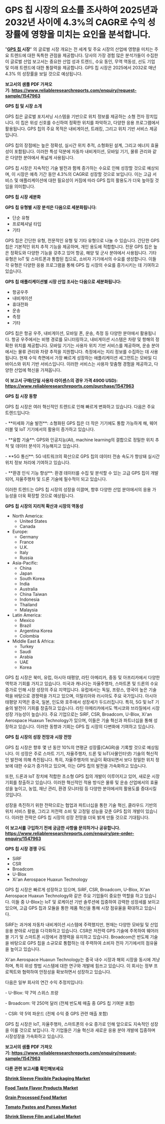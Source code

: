 <p><h1>GPS 칩 시장의 요소를 조사하여 2025년과 2032년 사이에 4.3%의 CAGR로 수익 성장률에 영향을 미치는 요인을 분석합니다.</h1></p><p>"<strong><a href="https://www.reliableresearchreports.com/gps-chips-r1547963?utm_campaign=105&utm_medium=7&utm_source=Github&utm_content=ia&utm_term=23032025&utm_id=gps-chips">GPS 칩&nbsp;</a></strong><strong>시장</strong>" 의 글로벌 시장 개요는 전 세계 및 주요 시장의 산업에 영향을 미치는 주요 트렌드에 대한 독특한 관점을 제공합니다. 당사의 가장 경험 많은 분석가들이 수집한 이 글로벌 산업 보고서는 중요한 산업 성과 트렌드, 수요 동인, 무역 역동성, 선도 기업 및 미래 트렌드에 대한 통찰력을 제공합니다. GPS 칩 시장은 2025에서 2032로 매년 4.3% 의 성장률을 보일 것으로 예상됩니다.&nbsp;</p>
<p><strong>보고서의 샘플 PDF 가져오기:&nbsp;<a href="https://www.reliableresearchreports.com/enquiry/request-sample/1547963?utm_campaign=105&utm_medium=7&utm_source=Github&utm_content=ia&utm_term=23032025&utm_id=gps-chips">https://www.reliableresearchreports.com/enquiry/request-sample/1547963</a></strong></p>
<p><strong>GPS 칩 및 시장 소개</strong></p>
<p><p>GPS 칩은 글로벌 포지셔닝 시스템을 기반으로 위치 정보를 제공하는 소형 전자 장치입니다. 이 칩은 위성 신호를 수신하여 정확한 위치를 파악하고, 다양한 응용 프로그램에서 활용됩니다. GPS 칩의 주요 목적은 내비게이션, 트래킹, 그리고 위치 기반 서비스 제공입니다.</p><p>GPS 칩의 장점에는 높은 정확성, 실시간 위치 추적, 소형화된 설계, 그리고 에너지 효율성이 포함됩니다. 이러한 특성 덕분에 자동차 내비게이션, 모바일 기기, 물류 관리와 같은 다양한 분야에서 폭넓게 사용됩니다. </p><p>GPS 칩 시장은 지속적인 기술 발전과 함께 증가하는 수요로 인해 성장할 것으로 예상되며, 이 시장은 예측 기간 동안 4.3%의 CAGR로 성장할 것으로 보입니다. 이는 고급 서비스 및 애플리케이션에 대한 필요성이 커짐에 따라 GPS 칩의 활용도가 더욱 높아질 것임을 의미합니다.</p></p>
<p><strong>GPS 칩 시장 세분화</strong></p>
<p><strong>GPS 칩 유형별 시장 분석은 다음으로 세분화됩니다:</strong></p>
<p><ul><li>단순 유형</li><li>프로페셔널 타입</li><li>기타</li></ul></p>
<p><p>GPS 칩은 간단한 유형, 전문적인 유형 및 기타 유형으로 나눌 수 있습니다. 간단한 GPS 칩은 기본적인 위치 추적 기능을 제공하며, 개인 용도에 적합합니다. 전문 GPS 칩은 높은 정확도와 다양한 기능을 갖추고 있어 항공, 해양 및 군사 분야에서 사용됩니다. 기타 유형은 IoT 및 스마트폰과 통합된 칩으로, 소비자 기기에서의 수요를 생성합니다. 이들 각 유형은 다양한 응용 프로그램을 통해 GPS 칩 시장의 수요를 증가시키는 데 기여하고 있습니다.</p></p>
<p><strong>GPS 칩 애플리케이션별 시장 산업 조사는 다음으로 세분화됩니다:</strong></p>
<p><ul><li>항공우주</li><li>내비게이션</li><li>휴대전화</li><li>운송</li><li>측정</li><li>기타</li></ul></p>
<p><p>GPS 칩은 항공 우주, 내비게이션, 모바일 폰, 운송, 측정 등 다양한 분야에서 활용됩니다. 항공 우주에서는 비행 경로를 모니터링하고, 내비게이션 시스템은 차량 및 항해의 정확한 위치를 제공합니다. 모바일 기기는 사용자 위치 기반 서비스를 제공하며, 운송 분야에서는 물류 관리와 차량 추적을 지원합니다. 측정에서는 지리 정보를 수집하는 데 사용됩니다. 현재 수익 측면에서 가장 빠르게 성장하는 애플리케이션 세그먼트는 모바일 디바이스와 위치 기반 서비스입니다. 이러한 서비스는 사용자 맞춤형 경험을 제공하고, 다양한 산업에 혁신을 가져옵니다.</p></p>
<p><strong>이 보고서 구매(단일 사용자 라이센스의 경우 가격 4900 USD): <a href="https://www.reliableresearchreports.com/purchase/1547963?utm_campaign=105&utm_medium=7&utm_source=Github&utm_content=ia&utm_term=23032025&utm_id=gps-chips">https://www.reliableresearchreports.com/purchase/1547963</a></strong></p>
<p><strong>GPS 칩 시장 동향</strong></p>
<p><p>GPS 칩 시장은 여러 혁신적인 트렌드로 인해 빠르게 변화하고 있습니다. 다음은 주요 트렌드입니다:</p><p>- **미세화 기술 발전**: 소형화된 GPS 칩은 더 작은 기기에도 통합 가능하게 해, 웨어러블 및 IoT 기기에서의 활용이 증가하고 있습니다.</p><p>  </p><p>- **융합 기술**: GPS와 인공지능(AI), machine learning의 결합으로 정밀한 위치 추적 및 데이터 분석이 가능해지고 있습니다.</p><p>  </p><p>- **5G 통신**: 5G 네트워크의 확산으로 GPS 칩의 데이터 전송 속도가 향상돼 실시간 위치 정보 처리에 기여하고 있습니다.</p><p>  </p><p>- **환경 인식 기능 향상**: 환경 데이터를 수집 및 분석할 수 있는 고급 GPS 칩이 개발되어, 자율주행차 및 드론 기술에 필수적이 되고 있습니다.</p><p>이러한 트렌드는 GPS 칩 시장의 성장을 이끌며, 향후 다양한 산업 분야에서의 응용 가능성을 더욱 확장할 것으로 예상됩니다.</p></p>
<p><strong>GPS 칩 시장의 지리적 확산과 시장의 역동성</strong></p>
<p><ul>
    <li>
        North America:
        <ul>
            <li>United States</li>
            <li>Canada</li>
        </ul>
    </li>
    <li>
        Europe:
        <ul>
            <li>Germany</li>
            <li>France</li>
            <li>U.K.</li>
            <li>Italy</li>
            <li>Russia</li>
        </ul>
    </li>
    <li>
        Asia-Pacific:
        <ul>
            <li>China</li>
            <li>Japan</li>
            <li>South Korea</li>
            <li>India</li>
            <li>Australia</li>
            <li>China Taiwan</li>
            <li>Indonesia</li>
            <li>Thailand</li>
            <li>Malaysia</li>
        </ul>
    </li>
    <li>
        Latin America:
        <ul>
            <li>Mexico</li>
            <li>Brazil</li>
            <li>Argentina Korea</li>
            <li>Colombia</li>
        </ul>
    </li>
    <li>
        Middle East & Africa:
        <ul>
            <li>Turkey</li>
            <li>Saudi</li>
            <li>Arabia</li>
            <li>UAE</li>
            <li>Korea</li>
        </ul>
    </li>
    </ul></p>
<p><p>GPS 칩 시장은 북미, 유럽, 아시아 태평양, 라틴 아메리카, 중동 및 아프리카에서 다양한 역학과 기회를 가지고 있습니다. 미국과 캐나다는 자율주행차, 스마트폰 및 드론의 수요 증가로 인해 시장 성장의 주요 지역입니다. 유럽에서는 독일, 프랑스, 영국이 높은 기술력을 바탕으로 경쟁력을 가지고 있으며, 이탈리아와 러시아도 주요 국가입니다. 아시아 태평양 지역은 중국, 일본, 인도와 호주에서 성장세가 두드러집니다. 특히, 5G 및 IoT 기술의 발전이 기회를 창출하고 있습니다. 라틴 아메리카에서도 멕시코와 브라질에서 시장 성장 가능성이 높습니다. 주요 기업으로는 SiRF, CSR, Broadcom, U-Blox, Xi'an Aerospace Huaxun Technology가 있으며, 이들은 기술 혁신과 파트너십을 통해 성장하고 있습니다. 이러한 동향과 기회는 GPS 칩 시장의 다변화에 기여하고 있습니다.</p></p>
<p><strong>GPS 칩 시장의 성장 전망과 시장 전망</strong></p>
<p><p>GPS 칩 시장은 향후 몇 년 동안 10%의 연평균 성장률(CAGR)을 기록할 것으로 예상됩니다. 이 성장은 주로 스마트 기기, 자율주행차, 드론 및 IoT(사물인터넷) 기술의 혁신적인 발전에 의해 촉진됩니다. 특히, 자율주행차의 보급이 확대되면서 보다 정밀한 위치 정보에 대한 수요가 증가하고 있으며, 이는 GPS 칩의 발전을 가속화하고 있습니다.</p><p>또한, 드론과 IoT 장치에 적합한 초소형 GPS 칩의 개발이 이루어지고 있어, 새로운 시장 기회를 창출하고 있습니다. 이러한 혁신적인 적용 방식은 물류 및 운송 산업에서의 효율성을 높이고, 농업, 재난 관리, 환경 모니터링 등 다양한 분야에서의 활용도를 증대시킬 것입니다.</p><p>성장을 촉진하기 위한 전략으로는 협업과 파트너십을 통한 기술 혁신, 클라우드 기반의 위치 서비스 활용, 그리고 저전력 소비 및 고정밀 성능을 갖춘 GPS 칩의 개발이 있습니다. 이러한 전략은 GPS 칩 시장의 성장 전망을 더욱 밝게 만들 것으로 기대됩니다.</p></p>
<p><strong>이 보고서를 구입하기 전에 궁금한 사항을 문의하거나 공유합니다. <a href="https://www.reliableresearchreports.com/enquiry/pre-order-enquiry/1547963?utm_campaign=105&utm_medium=7&utm_source=Github&utm_content=ia&utm_term=23032025&utm_id=gps-chips">https://www.reliableresearchreports.com/enquiry/pre-order-enquiry/1547963</a></strong></p>
<p><strong>GPS 칩 시장 경쟁 구도</strong></p>
<p><ul><li>SiRF</li><li>CSR</li><li>Broadcom</li><li>U-Blox</li><li>Xi'an Aerospace Huaxun Technology</li></ul></p>
<p><p>GPS 칩 시장은 빠르게 성장하고 있으며, SiRF, CSR, Broadcom, U-Blox, Xi'an Aerospace Huaxun Technology와 같은 주요 기업들이 중요한 역할을 하고 있습니다. 이들 중 U-Blox는 IoT 및 로케이션 기반 솔루션에 집중하여 강력한 성장세를 보이고 있으며, 고급 GPS 칩과 모듈을 통한 제품 혁신을 통해 시장 점유율을 확대하고 있습니다.</p><p>SiRF는 과거에 자동차 내비게이션 시스템에 주력했지만, 현재는 다양한 모바일 및 산업 응용 분야로 사업을 다각화하고 있습니다. CSR은 저전력 GPS 기술에 주목하여 웨어러블 기기 및 스마트폰 시장에서 경쟁력을 유지하고 있습니다. Broadcom은 반도체 기술을 바탕으로 GPS 칩을 소규모로 통합하는 데 주력하여 소비자 전자 기기에서의 점유율을 높이고 있습니다.</p><p>Xi'an Aerospace Huaxun Technology는 중국 내수 시장과 해외 시장을 동시에 겨냥하며, 특히 위성 항법 시스템에 대한 연구와 개발에 힘쓰고 있습니다. 이 회사는 정부 프로젝트와 협력하여 안정성을 확보하면서 성장하고 있습니다.</p><p>다음은 일부 회사의 연간 수익 추정치입니다:</p><p>- U-Blox: 약 7억 스위스 프랑</p><p>- Broadcom: 약 250억 달러 (전체 반도체 매출 중 GPS 칩 기여분 포함)</p><p>- CSR: 약 5억 파운드 (전체 수익 중 GPS 관련 매출 포함)</p><p>GPS 칩 시장은 IoT, 자율주행차, 스마트폰의 수요 증가로 인해 앞으로도 지속적인 성장을 이룰 것으로 보입니다. 각 기업들은 기술 혁신과 새로운 응용 분야 개발에 집중하며 시장성장을 가속화하고 있습니다.</p></p>
<p><strong>보고서의 샘플 PDF 가져오기:&nbsp;<a href="https://www.reliableresearchreports.com/enquiry/request-sample/1547963?utm_campaign=105&utm_medium=7&utm_source=Github&utm_content=ia&utm_term=23032025&utm_id=gps-chips">https://www.reliableresearchreports.com/enquiry/request-sample/1547963</a></strong></p>
<p><strong></strong></p>
<p><strong></strong></p>
<p><strong></strong></p>
<p><strong></strong></p>
<p><strong>다른 관련 보고서를 확인해보세요</strong></p>
<p><strong><p><a href="https://github.com/reahmmunises/Market-Research-Report-List-1/blob/main/shrink-sleeve-flexible-packaging-market.md?utm_campaign=105&utm_medium=7&utm_source=Github&utm_content=ia&utm_term=23032025&utm_id=gps-chips">Shrink Sleeve Flexible Packaging Market</a></p><p><a href="https://github.com/pilukypalis/Market-Research-Report-List-1/blob/main/food-taste-flavor-products-market.md?utm_campaign=105&utm_medium=7&utm_source=Github&utm_content=ia&utm_term=23032025&utm_id=gps-chips">Food Taste Flavor Products Market</a></p><p><a href="https://github.com/latzerelfigo48/Market-Research-Report-List-1/blob/main/grain-processed-food-market.md?utm_campaign=105&utm_medium=7&utm_source=Github&utm_content=ia&utm_term=23032025&utm_id=gps-chips">Grain Processed Food Market</a></p><p><a href="https://github.com/jugutstam/Market-Research-Report-List-1/blob/main/tomato-pastes-and-purees-market.md?utm_campaign=105&utm_medium=7&utm_source=Github&utm_content=ia&utm_term=23032025&utm_id=gps-chips">Tomato Pastes and Purees Market</a></p><p><a href="https://github.com/moratronak3q/Market-Research-Report-List-1/blob/main/shrink-sleeve-film-and-label-market.md?utm_campaign=105&utm_medium=7&utm_source=Github&utm_content=ia&utm_term=23032025&utm_id=gps-chips">Shrink Sleeve Film and Label Market</a></p></strong></p>
<p></p>